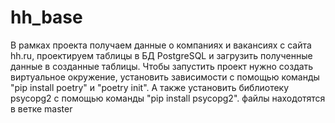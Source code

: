 # hh_base
В рамках проекта  получаем данные о компаниях и вакансиях с сайта hh.ru, проектируем таблицы в БД PostgreSQL и загрузить полученные данные в созданные таблицы.
Чтобы запустить проект нужно создать виртуальное окружение, установить зависимости с помощью команды "pip install poetry" и "poetry init". А также установить библиотеку psycopg2 с помощью команды "pip install psycopg2".
файлы находотятся в ветке master
